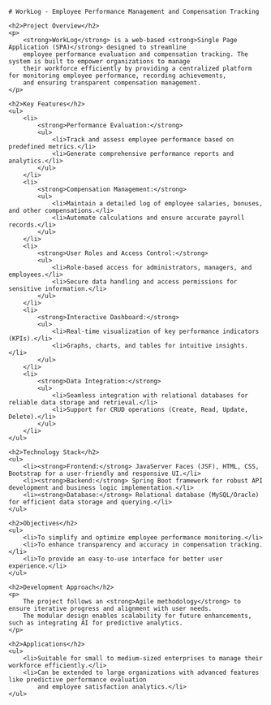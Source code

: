 
    # WorkLog - Employee Performance Management and Compensation Tracking
    
    <h2>Project Overview</h2>
    <p>
        <strong>WorkLog</strong> is a web-based <strong>Single Page Application (SPA)</strong> designed to streamline 
        employee performance evaluation and compensation tracking. The system is built to empower organizations to manage 
        their workforce efficiently by providing a centralized platform for monitoring employee performance, recording achievements, 
        and ensuring transparent compensation management.
    </p>
    
    <h2>Key Features</h2>
    <ul>
        <li>
            <strong>Performance Evaluation:</strong>
            <ul>
                <li>Track and assess employee performance based on predefined metrics.</li>
                <li>Generate comprehensive performance reports and analytics.</li>
            </ul>
        </li>
        <li>
            <strong>Compensation Management:</strong>
            <ul>
                <li>Maintain a detailed log of employee salaries, bonuses, and other compensations.</li>
                <li>Automate calculations and ensure accurate payroll records.</li>
            </ul>
        </li>
        <li>
            <strong>User Roles and Access Control:</strong>
            <ul>
                <li>Role-based access for administrators, managers, and employees.</li>
                <li>Secure data handling and access permissions for sensitive information.</li>
            </ul>
        </li>
        <li>
            <strong>Interactive Dashboard:</strong>
            <ul>
                <li>Real-time visualization of key performance indicators (KPIs).</li>
                <li>Graphs, charts, and tables for intuitive insights.</li>
            </ul>
        </li>
        <li>
            <strong>Data Integration:</strong>
            <ul>
                <li>Seamless integration with relational databases for reliable data storage and retrieval.</li>
                <li>Support for CRUD operations (Create, Read, Update, Delete).</li>
            </ul>
        </li>
    </ul>
    
    <h2>Technology Stack</h2>
    <ul>
        <li><strong>Frontend:</strong> JavaServer Faces (JSF), HTML, CSS, Bootstrap for a user-friendly and responsive UI.</li>
        <li><strong>Backend:</strong> Spring Boot framework for robust API development and business logic implementation.</li>
        <li><strong>Database:</strong> Relational database (MySQL/Oracle) for efficient data storage and querying.</li>
    </ul>
    
    <h2>Objectives</h2>
    <ul>
        <li>To simplify and optimize employee performance monitoring.</li>
        <li>To enhance transparency and accuracy in compensation tracking.</li>
        <li>To provide an easy-to-use interface for better user experience.</li>
    </ul>
    
    <h2>Development Approach</h2>
    <p>
        The project follows an <strong>Agile methodology</strong> to ensure iterative progress and alignment with user needs. 
        The modular design enables scalability for future enhancements, such as integrating AI for predictive analytics.
    </p>
    
    <h2>Applications</h2>
    <ul>
        <li>Suitable for small to medium-sized enterprises to manage their workforce efficiently.</li>
        <li>Can be extended to large organizations with advanced features like predictive performance evaluation 
            and employee satisfaction analytics.</li>
    </ul>

